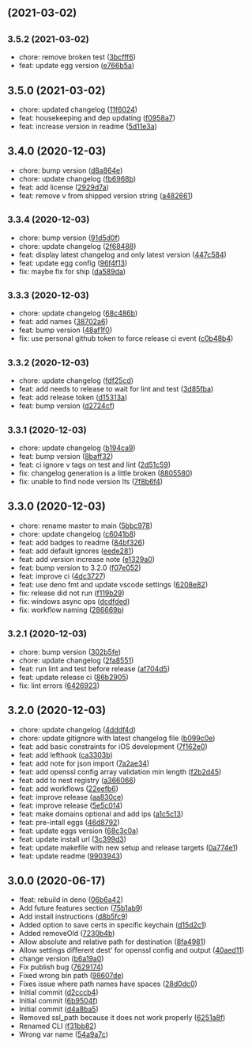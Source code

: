 ##  (2021-03-02)




## <small>3.5.2 (2021-03-02)</small>

* chore: remove broken test ([3bcfff6](https://github.com/m8finder/webssl/commit/3bcfff6))
* feat: update egg version ([e766b5a](https://github.com/m8finder/webssl/commit/e766b5a))



## 3.5.0 (2021-03-02)

* chore: updated changelog ([11f6024](https://github.com/m8finder/webssl/commit/11f6024))
* feat: housekeeping and dep updating ([f0958a7](https://github.com/m8finder/webssl/commit/f0958a7))
* feat: increase version in readme ([5d11e3a](https://github.com/m8finder/webssl/commit/5d11e3a))



## 3.4.0 (2020-12-03)

* chore: bump version ([d8a864e](https://github.com/m8finder/webssl/commit/d8a864e))
* chore: update changelog ([fb6968b](https://github.com/m8finder/webssl/commit/fb6968b))
* feat: add license ([2929d7a](https://github.com/m8finder/webssl/commit/2929d7a))
* feat: remove v from shipped version string ([a482661](https://github.com/m8finder/webssl/commit/a482661))



## <small>3.3.4 (2020-12-03)</small>

* chore: bump version ([91d5d0f](https://github.com/m8finder/webssl/commit/91d5d0f))
* chore: update changelog ([2f68488](https://github.com/m8finder/webssl/commit/2f68488))
* feat: display latest changelog and only latest version ([447c584](https://github.com/m8finder/webssl/commit/447c584))
* feat: update egg config ([96f4f13](https://github.com/m8finder/webssl/commit/96f4f13))
* fix: maybe fix for ship ([da589da](https://github.com/m8finder/webssl/commit/da589da))



## <small>3.3.3 (2020-12-03)</small>

* chore: update changelog ([68c486b](https://github.com/m8finder/webssl/commit/68c486b))
* feat: add names ([38702a6](https://github.com/m8finder/webssl/commit/38702a6))
* feat: bump version ([48af1f0](https://github.com/m8finder/webssl/commit/48af1f0))
* fix: use personal github token to force release ci event ([c0b48b4](https://github.com/m8finder/webssl/commit/c0b48b4))



## <small>3.3.2 (2020-12-03)</small>

* chore: update changelog ([fdf25cd](https://github.com/m8finder/webssl/commit/fdf25cd))
* feat: add needs to release to wait for lint and test ([3d85fba](https://github.com/m8finder/webssl/commit/3d85fba))
* feat: add release token ([d15313a](https://github.com/m8finder/webssl/commit/d15313a))
* feat: bump version ([d2724cf](https://github.com/m8finder/webssl/commit/d2724cf))



## <small>3.3.1 (2020-12-03)</small>

* chore: update changelog ([b194ca9](https://github.com/m8finder/webssl/commit/b194ca9))
* feat: bump version ([8baff32](https://github.com/m8finder/webssl/commit/8baff32))
* feat: ci ignore v tags on test and lint ([2d51c59](https://github.com/m8finder/webssl/commit/2d51c59))
* fix: changelog generation is a little broken ([8805580](https://github.com/m8finder/webssl/commit/8805580))
* fix: unable to find node version lts ([7f8b6f4](https://github.com/m8finder/webssl/commit/7f8b6f4))



## 3.3.0 (2020-12-03)

* chore: rename master to main ([5bbc978](https://github.com/m8finder/webssl/commit/5bbc978))
* chore: update changelog ([c6041b8](https://github.com/m8finder/webssl/commit/c6041b8))
* feat: add badges to readme ([84bf326](https://github.com/m8finder/webssl/commit/84bf326))
* feat: add default ignores ([eede281](https://github.com/m8finder/webssl/commit/eede281))
* feat: add version increase note ([e1329a0](https://github.com/m8finder/webssl/commit/e1329a0))
* feat: bump version to 3.2.0 ([f07e052](https://github.com/m8finder/webssl/commit/f07e052))
* feat: improve ci ([4dc3727](https://github.com/m8finder/webssl/commit/4dc3727))
* feat: use deno fmt and update vscode settings ([6208e82](https://github.com/m8finder/webssl/commit/6208e82))
* fix: release did not run ([f119b29](https://github.com/m8finder/webssl/commit/f119b29))
* fix: windows async ops ([dcdfded](https://github.com/m8finder/webssl/commit/dcdfded))
* fix: workflow naming ([286669b](https://github.com/m8finder/webssl/commit/286669b))



## <small>3.2.1 (2020-12-03)</small>

* chore: bump version ([302b5fe](https://github.com/m8finder/webssl/commit/302b5fe))
* chore: update changelog ([2fa8551](https://github.com/m8finder/webssl/commit/2fa8551))
* feat: run lint and test before release ([af704d5](https://github.com/m8finder/webssl/commit/af704d5))
* feat: update release ci ([86b2905](https://github.com/m8finder/webssl/commit/86b2905))
* fix: lint errors ([6426923](https://github.com/m8finder/webssl/commit/6426923))



## 3.2.0 (2020-12-03)

* chore: update changelog ([4dddf4d](https://github.com/m8finder/webssl/commit/4dddf4d))
* chore: update gitignore with latest changelog file ([b099c0e](https://github.com/m8finder/webssl/commit/b099c0e))
* feat: add basic constraints for iOS development ([7f162e0](https://github.com/m8finder/webssl/commit/7f162e0))
* feat: add lefthook ([ca3303b](https://github.com/m8finder/webssl/commit/ca3303b))
* feat: add note for json import ([7a2ae34](https://github.com/m8finder/webssl/commit/7a2ae34))
* feat: add openssl config array validation min length ([f2b2d45](https://github.com/m8finder/webssl/commit/f2b2d45))
* feat: add to nest registry ([a366066](https://github.com/m8finder/webssl/commit/a366066))
* feat: add workflows ([22eefb6](https://github.com/m8finder/webssl/commit/22eefb6))
* feat: improve release ([aa830ce](https://github.com/m8finder/webssl/commit/aa830ce))
* feat: improve release ([5e5c014](https://github.com/m8finder/webssl/commit/5e5c014))
* feat: make domains optional and add ips ([a1c5c13](https://github.com/m8finder/webssl/commit/a1c5c13))
* feat: pre-intall eggs ([46d8792](https://github.com/m8finder/webssl/commit/46d8792))
* feat: update eggs version ([68c3c0a](https://github.com/m8finder/webssl/commit/68c3c0a))
* feat: update install url ([3c399d3](https://github.com/m8finder/webssl/commit/3c399d3))
* feat: update makefile with new setup and release targets ([0a774e1](https://github.com/m8finder/webssl/commit/0a774e1))
* feat: update readme ([9903943](https://github.com/m8finder/webssl/commit/9903943))



## 3.0.0 (2020-06-17)

* !feat: rebuild in deno ([06b6a42](https://github.com/m8finder/webssl/commit/06b6a42))
* Add future features section ([75b1ab9](https://github.com/m8finder/webssl/commit/75b1ab9))
* Add install instructions ([d8b5fc9](https://github.com/m8finder/webssl/commit/d8b5fc9))
* Added option to save certs in specific keychain ([d15d2c1](https://github.com/m8finder/webssl/commit/d15d2c1))
* Added removeOld ([7230b4b](https://github.com/m8finder/webssl/commit/7230b4b))
* Allow absolute and relative path for destination ([8fa4981](https://github.com/m8finder/webssl/commit/8fa4981))
* Allow settings different dest' for openssl config and output ([40aed11](https://github.com/m8finder/webssl/commit/40aed11))
* change version ([b6a19a0](https://github.com/m8finder/webssl/commit/b6a19a0))
* Fix publish bug ([7629174](https://github.com/m8finder/webssl/commit/7629174))
* Fixed wrong bin path ([98607de](https://github.com/m8finder/webssl/commit/98607de))
* Fixes issue where path names have spaces ([28d0dc0](https://github.com/m8finder/webssl/commit/28d0dc0))
* Initial commit ([d2cccb4](https://github.com/m8finder/webssl/commit/d2cccb4))
* Initial commit ([6b9504f](https://github.com/m8finder/webssl/commit/6b9504f))
* Initial commit ([d4a8ba5](https://github.com/m8finder/webssl/commit/d4a8ba5))
* Removed ssl_path because it does not work properly ([6251a8f](https://github.com/m8finder/webssl/commit/6251a8f))
* Renamed CLI ([f31bb82](https://github.com/m8finder/webssl/commit/f31bb82))
* Wrong var name ([54a9a7c](https://github.com/m8finder/webssl/commit/54a9a7c))



